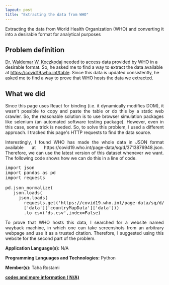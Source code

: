 ```yaml
---
layout: post
title: "Extracting the data from WHO"
---
```


<p align="justify"> 
Extracting the data from World Health Organization (WHO) and converting it into a desirable format for analytical purposes
</p>

## Problem definition
[Dr. Waldemar W. Koczkodaj](https://scholar.google.com/citations?hl=en&user=N3hztTAAAAAJ&view_op=list_works&sortby=pubdate) needed to access data provided by WHO in a desirable format. So, he asked me to find a way to extract the data available at https://covid19.who.int/table. Since this data is updated consistently, he asked me to find a way to prove that WHO hosts the data we extracted.

## What we did

<p align="justify"> 
Since this page uses React for binding (i.e. it dynamically modifies DOM), it wasn't possible to copy and paste the table or do this by a static web crawler. So, the reasonable solution is to use browser simulation packages like selenium (an automated software testing package). However, even in this case, some trick is needed. So, to solve this problem, I used a different approach. I tracked this page's HTTP requests to find the data source.  
</p>

<p align="justify"> 
Interestingly, I found WHO has made the whole data in JSON format available at https://covid19.who.int/page-data/sq/d/3713876948.json. Therefore, we can use the latest version of this dataset whenever we want. The following code shows how we can do this in a line of code.
</p>

<pre>
import json
import pandas as pd
import requests

pd.json_normalize(
   json.loads(
     json.loads(
       requests.get('https://covid19.who.int/page-data/sq/d/3713876948.json'.content)
       ['data']['countryMapData']['data']))
       .to_csv('ds.csv',index=False)
</pre>

<p align="justify"> 
To prove that WHO hosts this data, I searched for a website named wayback machine, in which one can take screenshots from an arbitrary webpage and use it as a trusted citation. Therefore, I suggested using this website for the second part of the problem.
</p>

**Application Language(s):** N/A

**Programming Languages and Technologies:** Python

**Member(s):** Taha Rostami

**[codes and more information ( N/A)](#)**
